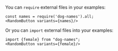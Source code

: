 You can `require` external files in your examples:

	const names = require('dog-names').all;
	<RandomButton variants={names}/>

Or you can `import` external files into your examples:

	import {female} from "dog-names";
	<RandomButton variants={female}/>

